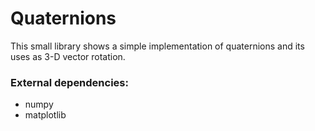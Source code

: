# Quaternions
This small library shows a simple implementation of quaternions and its uses as 3-D vector rotation.
### External dependencies:
- numpy
- matplotlib
